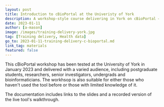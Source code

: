 ```yaml
---
layout: post
title: Introduction to cBioPortal at the Univeristy of York
description: A workshop-style course delivering in York on cBioPortal – a tool for exploring large-scale cancer genomic datasets
date: 2023-01-11
author: [a-mason]
image: /images/training-delivery-york.jpg
tag: [Training delivery, Health data]
go_to: 2023-01-11-training-delivery-c-bioportal.md
link_tag: materials
featured: false
---
```



This cBioPortal workshop has been tested at the University of York in January 2023 and delivered with a varied audience, including postgraduate students, researchers, senior investigators, undergrads and bioinformaticians. The workhsop is also suitable for either those who haven't used the tool before or those with limited knowledge of it. 

The documentation includes links to the slides and a recorded version of the live tool's walkthrough.



